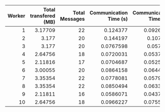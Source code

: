 |   Worker |   Total transfered (MB) |   Total Messages |   Communication Time (s) |   Communication Time (%) |   Work Time (s) |   Work Time (%) |   Other Time (s) |   Other Time (%) |
|---------:|------------------------:|-----------------:|-------------------------:|-------------------------:|----------------:|----------------:|-----------------:|-----------------:|
|        1 |                 3.17709 |               22 |                0.124377  |                0.0926535 |         97.9481 |         72.9654 |          36.1667 |          26.942  |
|        2 |                 3.177   |               20 |                0.144197  |                0.107723  |         98.2615 |         73.4067 |          35.4533 |          26.4855 |
|        3 |                 3.177   |               20 |                0.0767598 |                0.057196  |         96.6603 |         72.0245 |          37.4677 |          27.9183 |
|        4 |                 2.64756 |               18 |                0.0720031 |                0.0537173 |         89.0197 |         66.4123 |          44.9492 |          33.534  |
|        5 |                 2.11816 |               17 |                0.0704687 |                0.0525678 |         78.0318 |         58.2097 |          55.9506 |          41.7377 |
|        6 |                 3.00055 |               20 |                0.0864158 |                0.0644266 |         84.9716 |         63.35   |          49.0725 |          36.5856 |
|        7 |                 3.35354 |               22 |                0.0778081 |                0.0579467 |         99.0912 |         73.797  |          35.1064 |          26.1451 |
|        8 |                 3.35354 |               22 |                0.0850494 |                0.0633843 |        100.095  |         74.5974 |          34.0003 |          25.3392 |
|        9 |                 2.11811 |               16 |                0.0586071 |                0.0437288 |         61.5809 |         45.9477 |          72.3844 |          54.0086 |
|       10 |                 2.64756 |               18 |                0.0966227 |                0.0755852 |         90.6056 |         70.8781 |          37.1307 |          29.0463 |